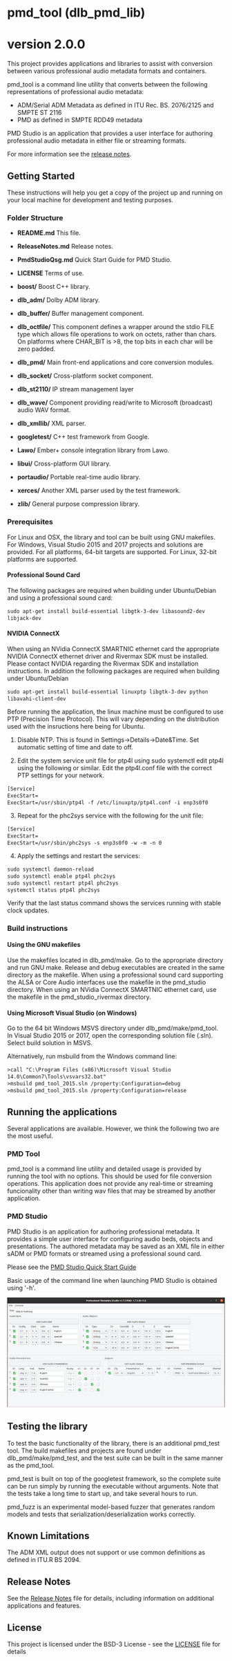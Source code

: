 # pmd_tool (dlb_pmd_lib)
# version 2.0.0

This project provides applications and libraries to assist with conversion between
various professional audio metadata formats and containers.

pmd_tool is a command line utility that converts between the following
representations of professional audio metadata:

- ADM/Serial ADM Metadata as defined in ITU Rec. BS. 2076/2125 and SMPTE ST 2116
- PMD as defined in SMPTE RDD49 metadata

PMD Studio is an application that provides a user interface for authoring
professional audio metadata in either file or streaming formats.

For more information see the [release notes](ReleaseNotes.md).

## Getting Started

These instructions will help you get a copy of the project up and
running on your local machine for development and testing purposes.

### Folder Structure

- **README.md** This file.

- **ReleaseNotes.md** Release notes.

- **PmdStudioQsg.md** Quick Start Guide for PMD Studio.

- **LICENSE** Terms of use.

- **boost/** Boost C++ library.

- **dlb_adm/** Dolby ADM library.

- **dlb_buffer/** Buffer management component.

- **dlb_octfile/** This component defines a wrapper around the stdio
  FILE type which allows file operations to work on octets, rather than chars.
  On platforms where CHAR_BIT is >8, the top bits in each char will be zero padded.

- **dlb_pmd/** Main front-end applications and core conversion modules.

- **dlb_socket/** Cross-platform socket component.

- **dlb_st2110/** IP stream management layer

- **dlb_wave/** Component providing read/write to Microsoft (broadcast) audio WAV format.

- **dlb_xmllib/** XML parser.

- **googletest/** C++ test framework from Google.

- **Lawo/** Ember+ console integration library from Lawo.

- **libui/** Cross-platform GUI library.

- **portaudio/** Portable real-time audio library.

- **xerces/** Another XML parser used by the test framework.

- **zlib/** General purpose compression library.


### Prerequisites

For Linux and OSX, the library and tool can be built using GNU makefiles.
For Windows, Visual Studio 2015 and 2017 projects and solutions are provided.
For all platforms, 64-bit targets are supported.
For Linux, 32-bit platforms are supported.

#### Professional Sound Card

The following packages are required when building under Ubuntu/Debian and
using a professional sound card:

```
sudo apt-get install build-essential libgtk-3-dev libasound2-dev libjack-dev
```

#### NVIDIA ConnectX

When using an NVidia ConnectX SMARTNIC ethernet card the appropriate NVIDIA
ConnectX ethernet driver and Rivermax SDK must be installed. Please contact
NVIDIA regarding the Rivermax SDK and installation instructions.
In addition the following packages are required when building under
Ubuntu/Debian

```
sudo apt-get install build-essential linuxptp libgtk-3-dev python libavahi-client-dev
```

Before running the application, the linux machine must be configured to use PTP
(Precision Time Protocol). This will vary depending on the distribution used with
the insructions here being for Ubuntu.
1. Disable NTP. This is found in Settings->Details->Date&Time. Set automatic setting
of time and date to off.

2. Edit the system service unit file for ptp4l using sudo systemctl edit ptp4l using
the following or similar. Edit the ptp4l.conf file with the correct PTP settings for
your network.
```
[Service]
ExecStart=
ExecStart=/usr/sbin/ptp4l -f /etc/linuxptp/ptp4l.conf -i enp3s0f0
```

3. Repeat for the phc2sys service with the following for the unit file:
```
[Service]
ExecStart=
ExecStart=/usr/sbin/phc2sys -s enp3s0f0 -w -m -n 0
```

4. Apply the settings and restart the services:
```
sudo systemctl daemon-reload
sudo systemctl enable ptp4l phc2sys
sudo systemctl restart ptp4l phc2sys
systemctl status ptp4l phc2sys
```
Verify that the last status command shows the services running with stable clock updates.

### Build instructions

#### Using the GNU makefiles

Use the makefiles located in dlb_pmd/make. Go to the appropriate directory
and run GNU make. Release and debug executables are created in the same
directory as the makefile. When using a professional sound card supporting
the ALSA or Core Audio interfaces use the makefile in the pmd_studio
directory. When using an NVidia ConnectX SMARTNIC ethernet card, use the
makefile in the pmd_studio_rivermax directory.

#### Using Microsoft Visual Studio (on Windows)

Go to the 64 bit Windows MSVS directory under dlb_pmd/make/pmd_tool.
In Visual Studio 2015 or 2017, open the corresponding solution file (.sln).
Select build solution in MSVS.

Alternatively, run msbuild from the Windows command line:

```
>call "C:\Program Files (x86)\Microsoft Visual Studio 14.0\Common7\Tools\vsvars32.bat"
>msbuild pmd_tool_2015.sln /property:Configuration=debug
>msbuild pmd_tool_2015.sln /property:Configuration=release
```

## Running the applications

Several applications are available. However, we think the following two
are the most useful.

### PMD Tool
pmd_tool is a command line utility and detailed usage is provided by
running the tool with no options. This should be used for file conversion
operations. This application does not provide any real-time or streaming
funcionality other than writing wav files that may be streamed by another
application.

### PMD Studio
PMD Studio is an application for authoring professional metadata.
It provides a simple user interface for configuring audio beds, objects
and presentations. The authored metadata may be saved as an XML file in
either sADM or PMD formats or streamed using a professional sound card.  

Please see the [PMD Studio Quick Start Guide](PmdStudioQsg.md)

Basic usage of the command line when launching PMD Studio is obtained using '-h'.

![Screenshot of PMD Studio](pmd_studio.png)

## Testing the library

To test the basic functionality of the library, there is an additional
pmd_test tool. The build makefiles and projects are found under
dlb_pmd/make/pmd_test, and the test suite can be built in the same
manner as the pmd_tool.

pmd_test is built on top of the googletest framework, so the complete
suite can be run simply by running the executable without arguments.
Note that the tests take a long time to start up, and take several
hours to run.

pmd_fuzz is an experimental model-based fuzzer that generates random
models and tests that serialization/deserialization works correctly.

## Known Limitations

The ADM XML output does not support or use common definitions as defined
in ITU.R BS 2094.

## Release Notes

See the [Release Notes](ReleaseNotes.md) file for details, including
information on additional applications and features.

## License

This project is licensed under the BSD-3 License - see the
[LICENSE](LICENSE) file for details